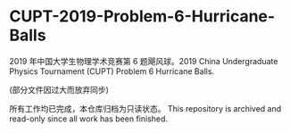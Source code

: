 # CUPT-2019-Problem-6-Hurricane-Balls
2019 年中国大学生物理学术竞赛第 6 题飓风球。2019 China Undergraduate Physics Tournament (CUPT) Problem 6 Hurricane Balls.

(部分文件因过大而放弃同步)

所有工作均已完成，本仓库归档为只读状态。 This repository is archived and read-only since all work has been finished.